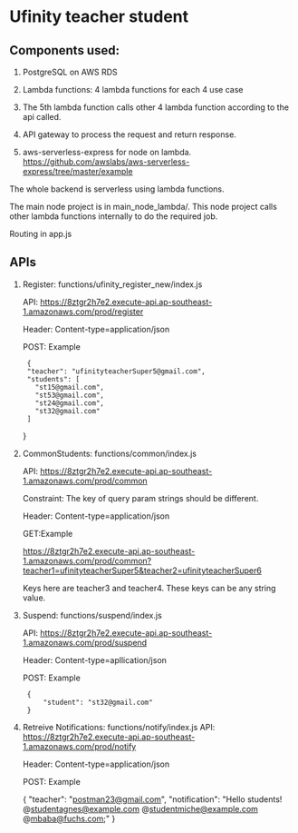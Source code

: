 # Ufinity teacher student

## Components used:

1. PostgreSQL on AWS RDS

2. Lambda functions: 4 lambda functions for each 4 use case

3. The 5th lambda function calls other 4 lambda function according to the api called.

4. API gateway to process the request and return response.

5. aws-serverless-express for node on lambda. https://github.com/awslabs/aws-serverless-express/tree/master/example

The whole backend is serverless using lambda functions.

The main node project is in main_node_lambda/. This node project calls other lambda functions internally to do the required job.

Routing in app.js

## APIs

1. Register: functions/ufinity_register_new/index.js

	API: https://8ztgr2h7e2.execute-api.ap-southeast-1.amazonaws.com/prod/register

	Header: Content-type=application/json

	POST: Example

		{
	    "teacher": "ufinityteacherSuper5@gmail.com",
	    "students": [
	      "st15@gmail.com",
	      "st53@gmail.com",
	      "st24@gmail.com",
	      "st32@gmail.com"
	    ]
	  }


2. CommonStudents:  functions/common/index.js

	API: https://8ztgr2h7e2.execute-api.ap-southeast-1.amazonaws.com/prod/common

	Constraint: The key of query param strings should be different.

	Header: Content-type=application/json

	GET:Example

	https://8ztgr2h7e2.execute-api.ap-southeast-1.amazonaws.com/prod/common?teacher1=ufinityteacherSuper5&teacher2=ufinityteacherSuper6	

	Keys here are teacher3 and teacher4. These keys can be any string value.

3. Suspend:	functions/suspend/index.js

	API: https://8ztgr2h7e2.execute-api.ap-southeast-1.amazonaws.com/prod/suspend

	Header: Content-type=apllication/json

	POST: Example

		{
			"student": "st32@gmail.com"
		}

4. Retreive Notifications:  functions/notify/index.js
	API:  https://8ztgr2h7e2.execute-api.ap-southeast-1.amazonaws.com/prod/notify

	Header: Content-type=application/json

	POST: Example

	{
	    "teacher": "postman23@gmail.com",
	    "notification": "Hello students! @studentagnes@example.com @studentmiche@example.com @mbaba@fuchs.com;"
  	}